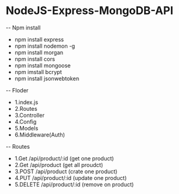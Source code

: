 # NodeJS-Express-MongoDB-API

 -- Npm install
* npm install express 
* npm install nodemon -g
* npm install morgan
* npm install cors
* npm install mongoose
* npm imstall bcrypt
* npm install jsonwebtoken

  
-- Floder
* 1.index.js
* 2.Routes
* 3.Controller
* 4.Config
* 5.Models
* 6.Middleware(Auth)

-- Routes
* 1.Get /api/product/:id (get one product)
* 2.Get /api/product (get all proudct)
* 3.POST /api/product (crate one product)
* 4.PUT /api/product/:id (update one product)
* 5.DELETE /api/product/:id (remove on product)


